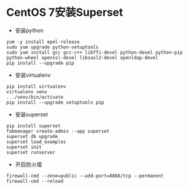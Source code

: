 # CentOS 7安装Superset

* 安装python
```shell
yum -y install epel-release
sudo yum upgrade python-setuptools
sudo yum install gcc gcc-c++ libffi-devel python-devel python-pip python-wheel openssl-devel libsasl2-devel openldap-devel
pip install --upgrade pip
```

* 安装virtualenv
```shell
pip install virtualenv
virtualenv venv
. ./venv/bin/activate
pip install --upgrade setuptools pip
```

* 安装superset
```shell
pip install superset
fabmanager create-admin --app superset
superset db upgrade
superset load_examples
superset init
superset runserver
```

* 开启防火墙
```shell
firewall-cmd --zone=public --add-port=8088/tcp --permanent
firewall-cmd --reload
```
